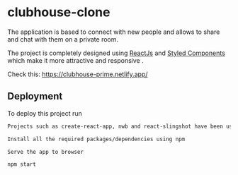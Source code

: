 # clubhouse-clone

The application is based to connect with new people and allows to share and chat with them on a private room.

The project is completely designed using [ReactJs](https://reactjs.org/) and [Styled Components](https://styled-components.com/) which make it more attractive and responsive .

Check this: https://clubhouse-prime.netlify.app/

## Deployment

To deploy this project run

```bash
Projects such as create-react-app, nwb and react-slingshot have been used to setup development envs.

Install all the required packages/dependencies using npm

Serve the app to browser

npm start

```
